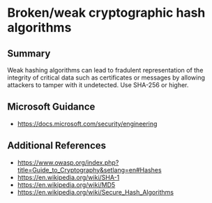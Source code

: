 #  Broken/weak cryptographic hash algorithms

## Summary

Weak hashing algorithms can lead to fradulent representation of the integrity of critical data 
such as certificates or messages by allowing attackers to tamper with it undetected. Use SHA-256 
or higher.

## Microsoft Guidance

* https://docs.microsoft.com/security/engineering

## Additional References

* https://www.owasp.org/index.php?title=Guide_to_Cryptography&setlang=en#Hashes
* https://en.wikipedia.org/wiki/SHA-1
* https://en.wikipedia.org/wiki/MD5
* https://en.wikipedia.org/wiki/Secure_Hash_Algorithms

